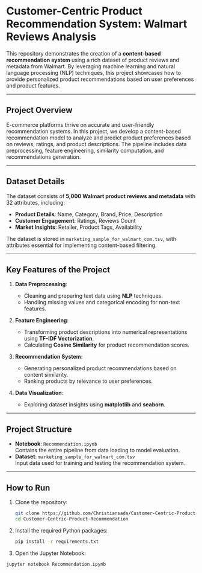# Customer-Centric Product Recommendation System: Walmart Reviews Analysis

This repository demonstrates the creation of a **content-based recommendation system** using a rich dataset of product reviews and metadata from Walmart. By leveraging machine learning and natural language processing (NLP) techniques, this project showcases how to provide personalized product recommendations based on user preferences and product features.

---

## Project Overview

E-commerce platforms thrive on accurate and user-friendly recommendation systems. In this project, we develop a content-based recommendation model to analyze and predict product preferences based on reviews, ratings, and product descriptions. The pipeline includes data preprocessing, feature engineering, similarity computation, and recommendations generation.

---

## Dataset Details

The dataset consists of **5,000 Walmart product reviews and metadata** with 32 attributes, including:

- **Product Details**: Name, Category, Brand, Price, Description
- **Customer Engagement**: Ratings, Reviews Count
- **Market Insights**: Retailer, Product Tags, Availability

The dataset is stored in `marketing_sample_for_walmart_com.tsv`, with attributes essential for implementing content-based filtering.

---

## Key Features of the Project

1. **Data Preprocessing**:
   - Cleaning and preparing text data using **NLP** techniques.
   - Handling missing values and categorical encoding for non-text features.

2. **Feature Engineering**:
   - Transforming product descriptions into numerical representations using **TF-IDF Vectorization**.
   - Calculating **Cosine Similarity** for product recommendation scores.

3. **Recommendation System**:
   - Generating personalized product recommendations based on content similarity.
   - Ranking products by relevance to user preferences.

4. **Data Visualization**:
   - Exploring dataset insights using **matplotlib** and **seaborn**.

---

## Project Structure

- **Notebook**: `Recommendation.ipynb`  
  Contains the entire pipeline from data loading to model evaluation.
- **Dataset**: `marketing_sample_for_walmart_com.tsv`  
  Input data used for training and testing the recommendation system.

---

## How to Run

1. Clone the repository:
   ```bash
   git clone https://github.com/Christiansada/Customer-Centric-Product-Recommendation.git
   cd Customer-Centric-Product-Recommendation


2. Install the required Python packages:
   ```bash
   pip install -r requirements.txt


3. Open the Jupyter Notebook:
  ```bash
  jupyter notebook Recommendation.ipynb








